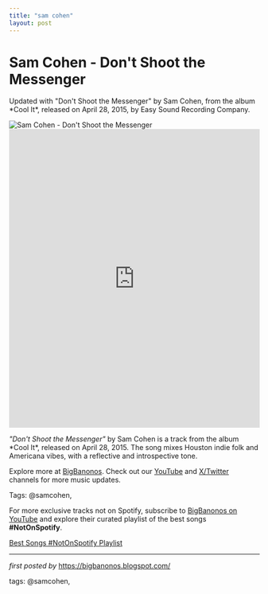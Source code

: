 ```yaml
---
title: "sam cohen"
layout: post
---
```

<!-- Title of the Post -->
<h1 >Sam Cohen - Don't Shoot the Messenger</h1> <!-- Introductory Text -->
<p >Updated with "Don't Shoot the Messenger" by Sam Cohen, from the album *Cool It*, released on April 28, 2015, by Easy Sound Recording Company.</p> <!-- Featured Image -->
<div > <img src="https://www.jambase.com/wp-content/uploads/2019/04/sam-cohen-press-1480x832.jpg" alt="Sam Cohen - Don't Shoot the Messenger" />
</div> <!-- YouTube Video Embed -->
<div > <iframe width="100%" height="601" src="https://www.youtube.com/embed/p8osdMNxf9E" title="Don't Shoot the Messenger" frameborder="0" allow="accelerometer; autoplay; clipboard-write; encrypted-media; gyroscope; picture-in-picture; web-share" referrerpolicy="strict-origin-when-cross-origin" allowfullscreen></iframe>
</div> <!-- Song Information -->
<div > <p><em>"Don't Shoot the Messenger"</em> by Sam Cohen is a track from the album *Cool It*, released on April 28, 2015. The song mixes Houston indie folk and Americana vibes, with a reflective and introspective tone.</p>
</div> <!-- Footer Links -->
<div > <p>Explore more at <a href="https://bigbanonos.blogspot.com/" target="_blank">BigBanonos</a>. Check out our <a href="https://www.youtube.com/@BigBanonos" target="_blank">YouTube</a> and <a href="https://x.com/bigbanonos" target="_blank">X/Twitter</a> channels for more music updates.</p>
</div> <!-- Tags -->
<p >Tags: @samcohen,</p>


<!--Subscribe and Playlist Links-->
<div>
    <p>For more exclusive tracks not on Spotify, subscribe to <a href="https://www.youtube.com/@BigBanonos" target="_blank">BigBanonos on YouTube</a> and explore their curated playlist of the best songs <strong>#NotOnSpotify</strong>.</p>
    <p><a href="https://www.youtube.com/playlist?list=PLtuNtuTatqI0kFahUCbtbfenC_ET5O_tr" target="_blank">Best Songs #NotOnSpotify Playlist<br /></a></p></div>

<hr />

<p><em>first posted by</em> <a href="https://bigbanonos.blogspot.com/" rel="noopener" target="_new">https://bigbanonos.blogspot.com/</a></p>

<p>tags: @samcohen,</p>
